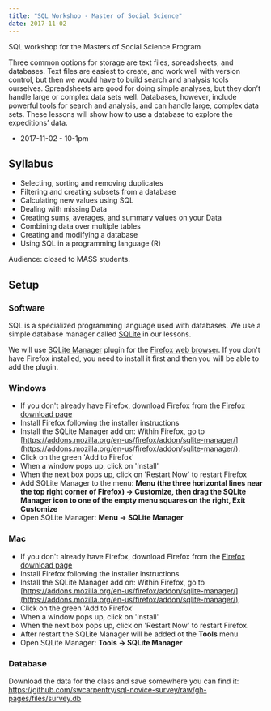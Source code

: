 ```yaml
---
title: "SQL Workshop - Master of Social Science"
date: 2017-11-02
---
```


SQL workshop for the Masters of Social Science Program

Three common options for storage are text files, spreadsheets, and databases. Text files are easiest to create, and work well with version control, but then we would have to build search and analysis tools ourselves. Spreadsheets are good for doing simple analyses, but they don’t handle large or complex data sets well. Databases, however, include powerful tools for search and analysis, and can handle large, complex data sets. These lessons will show how to use a database to explore the expeditions’ data.

* 2017-11-02 - 10-1pm

## Syllabus

* Selecting, sorting and removing duplicates
* Filtering and creating subsets from a database
* Calculating new values using SQL
* Dealing with missing Data
* Creating sums, averages, and summary values on your Data
* Combining data over multiple tables
* Creating and modifying a database
* Using SQL in a programming language (R)

Audience: closed to MASS students.

## Setup


### Software

SQL is a specialized programming language used with databases.  We
use a simple database manager called [SQLite](http://www.sqlite.org/)
in our lessons.


We will use [SQLite Manager](https://addons.mozilla.org/en-us/firefox/addon/sqlite-manager/)
    plugin for the [Firefox web browser](https://www.mozilla.org/en-US/firefox/new/). If you don't have Firefox installed, you need to install it first and
    then you will be able to add the plugin.


### Windows

- If you don't already have Firefox, download Firefox from the [Firefox download page](https://www.mozilla.org/en-US/firefox/new/)
- Install Firefox following the installer instructions
- Install the SQLite Manager add on:
Within Firefox, go to [https://addons.mozilla.org/en-us/firefox/addon/sqlite-manager/](https://addons.mozilla.org/en-us/firefox/addon/sqlite-manager/).
- Click on the green 'Add to Firefox'
- When a window pops up, click on 'Install'
- When the next box pops up, click on 'Restart Now' to restart Firefox
- Add SQLite Manager to the menu:
**Menu (the three horizontal lines
near the top right corner of Firefox) -&gt; Customize, then drag the SQLite
Manager icon to one of the empty menu squares on the right, Exit Customize**
- Open SQLite Manager:
**Menu -&gt; SQLite Manager**

### Mac

- If you don't already have Firefox, download Firefox from the [Firefox download page](https://www.mozilla.org/en-US/firefox/new/)
- Install Firefox following the installer instructions
- Install the SQLite Manager add on:
Within Firefox, go to [https://addons.mozilla.org/en-us/firefox/addon/sqlite-manager/](https://addons.mozilla.org/en-us/firefox/addon/sqlite-manager/).
- Click on the green 'Add to Firefox'
- When a window pops up, click on 'Install'
- When the next box pops up, click on 'Restart Now' to restart Firefox.
- After restart the SQLite Manager will be added ot the **Tools** menu
- Open SQLite Manager:
**Tools -&gt; SQLite Manager**

### Database

Download the data for the class and save somewhere you can find it: <https://github.com/swcarpentry/sql-novice-survey/raw/gh-pages/files/survey.db>

